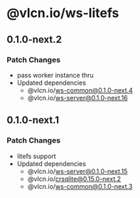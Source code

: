 # @vlcn.io/ws-litefs

## 0.1.0-next.2

### Patch Changes

- pass worker instance thru
- Updated dependencies
  - @vlcn.io/ws-common@0.1.0-next.4
  - @vlcn.io/ws-server@0.1.0-next.16

## 0.1.0-next.1

### Patch Changes

- litefs support
- Updated dependencies
  - @vlcn.io/ws-server@0.1.0-next.15
  - @vlcn.io/crsqlite@0.15.0-next.2
  - @vlcn.io/ws-common@0.1.0-next.3
